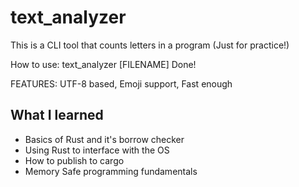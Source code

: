 # text_analyzer
This is a CLI tool that counts letters in a program (Just for practice!)

How to use:
    text_analyzer [FILENAME]
    Done!

FEATURES:
    UTF-8 based,
    Emoji support,
    Fast enough

## What I learned
- Basics of Rust and it's borrow checker
- Using Rust to interface with the OS
- How to publish to cargo
- Memory Safe programming fundamentals
